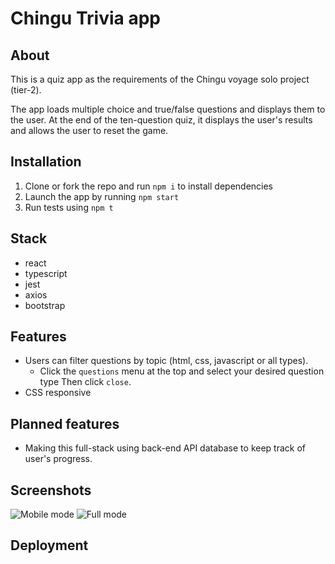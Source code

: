 # Chingu Trivia app

## About
This is a quiz app as the requirements of the Chingu voyage solo project (tier-2).

The app loads multiple choice and true/false questions and displays them to the user. At the end of the ten-question quiz, it displays the user's results and allows the user to reset the game.

## Installation
1. Clone or fork the repo and run `npm i` to install dependencies
2. Launch the app by running `npm start`
3. Run tests using `npm t`

## Stack
- react
- typescript
- jest
- axios
- bootstrap

## Features
- Users can filter questions by topic (html, css, javascript or all types).
  - Click the `questions` menu at the top and select your desired question type Then click `close`.
- CSS responsive

## Planned features
- Making this full-stack using back-end API database to keep track of user's progress.

## Screenshots
![Mobile mode]()
![Full mode]()
## Deployment
